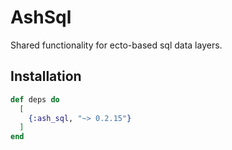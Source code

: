 # AshSql

Shared functionality for ecto-based sql data layers.

## Installation

```elixir
def deps do
  [
    {:ash_sql, "~> 0.2.15"}
  ]
end
```
